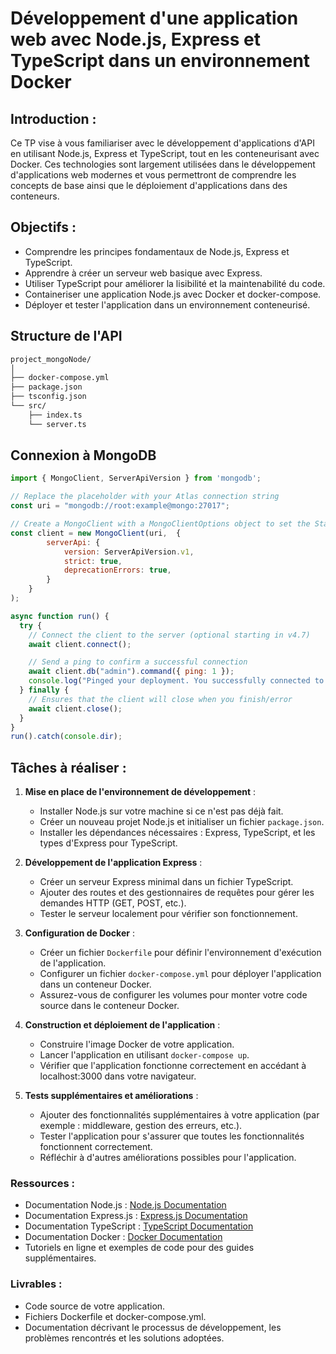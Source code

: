 # Développement d'une application web avec Node.js, Express et TypeScript dans un environnement Docker

## Introduction :
Ce TP vise à vous familiariser avec le développement d'applications d'API en utilisant Node.js, Express et TypeScript, tout en les conteneurisant avec Docker. Ces technologies sont largement utilisées dans le développement d'applications web modernes et vous permettront de comprendre les concepts de base ainsi que le déploiement d'applications dans des conteneurs.

## Objectifs :
- Comprendre les principes fondamentaux de Node.js, Express et TypeScript.
- Apprendre à créer un serveur web basique avec Express.
- Utiliser TypeScript pour améliorer la lisibilité et la maintenabilité du code.
- Containeriser une application Node.js avec Docker et docker-compose.
- Déployer et tester l'application dans un environnement conteneurisé.

## Structure de l'API

```txt
project_mongoNode/
│
├── docker-compose.yml
├── package.json
├── tsconfig.json
└── src/
    ├── index.ts
    └── server.ts
```

## Connexion à MongoDB

```js
import { MongoClient, ServerApiVersion } from 'mongodb';

// Replace the placeholder with your Atlas connection string
const uri = "mongodb://root:example@mongo:27017";

// Create a MongoClient with a MongoClientOptions object to set the Stable API version
const client = new MongoClient(uri,  {
        serverApi: {
            version: ServerApiVersion.v1,
            strict: true,
            deprecationErrors: true,
        }
    }
);

async function run() {
  try {
    // Connect the client to the server (optional starting in v4.7)
    await client.connect();

    // Send a ping to confirm a successful connection
    await client.db("admin").command({ ping: 1 });
    console.log("Pinged your deployment. You successfully connected to MongoDB!");
  } finally {
    // Ensures that the client will close when you finish/error
    await client.close();
  }
}
run().catch(console.dir);
```


## Tâches à réaliser :
1. **Mise en place de l'environnement de développement** :
   - Installer Node.js sur votre machine si ce n'est pas déjà fait.
   - Créer un nouveau projet Node.js et initialiser un fichier `package.json`.
   - Installer les dépendances nécessaires : Express, TypeScript, et les types d'Express pour TypeScript.

2. **Développement de l'application Express** :
   - Créer un serveur Express minimal dans un fichier TypeScript.
   - Ajouter des routes et des gestionnaires de requêtes pour gérer les demandes HTTP (GET, POST, etc.).
   - Tester le serveur localement pour vérifier son fonctionnement.

3. **Configuration de Docker** :
   - Créer un fichier `Dockerfile` pour définir l'environnement d'exécution de l'application.
   - Configurer un fichier `docker-compose.yml` pour déployer l'application dans un conteneur Docker.
   - Assurez-vous de configurer les volumes pour monter votre code source dans le conteneur Docker.

4. **Construction et déploiement de l'application** :
   - Construire l'image Docker de votre application.
   - Lancer l'application en utilisant `docker-compose up`.
   - Vérifier que l'application fonctionne correctement en accédant à localhost:3000 dans votre navigateur.

5. **Tests supplémentaires et améliorations** :
   - Ajouter des fonctionnalités supplémentaires à votre application (par exemple : middleware, gestion des erreurs, etc.).
   - Tester l'application pour s'assurer que toutes les fonctionnalités fonctionnent correctement.
   - Réfléchir à d'autres améliorations possibles pour l'application.

### Ressources :
- Documentation Node.js : [Node.js Documentation](https://nodejs.org/en/docs/)
- Documentation Express.js : [Express.js Documentation](https://expressjs.com/)
- Documentation TypeScript : [TypeScript Documentation](https://www.typescriptlang.org/docs/)
- Documentation Docker : [Docker Documentation](https://docs.docker.com/)
- Tutoriels en ligne et exemples de code pour des guides supplémentaires.

### Livrables :
- Code source de votre application.
- Fichiers Dockerfile et docker-compose.yml.
- Documentation décrivant le processus de développement, les problèmes rencontrés et les solutions adoptées.
